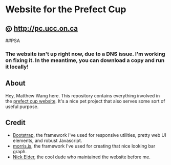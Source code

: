 # Website for the Prefect Cup
## @ http://pc.ucc.on.ca

##PSA
### The website isn't up right now, due to a DNS issue. I'm working on fixing it. In the meantime, you can download a copy and run it locally!

## About
Hey, Matthew Wang here. This repository contains everything involved in the [prefect cup website](http://pc.ucc.on.ca). It's a nice pet project that also serves some sort of useful purpose. 

## Credit
* [Bootstrap](http://getbootstrap.com), the framework I've used for responsive utilities, pretty web UI elements, and robust Javascript.
* [morris.js](https://morrisjs.github.io/morris.js/), the framework I've used for creating that nice looking bar graph.
* [Nick Elder](elder.ca), the cool dude who maintained the website before me.

